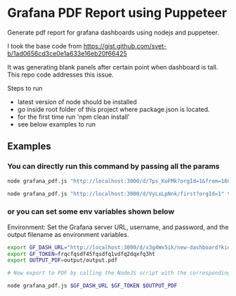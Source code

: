 # Grafana PDF Report using Puppeteer

Generate pdf report for grafana dashboards using nodejs and puppeteer.

I took the base code from
<https://gist.github.com/svet-b/1ad0656cd3ce0e1a633e16eb20f66425>

It was generating blank panels after certain point when dashboard is tall. This repo code addresses this issue.

Steps to run

- latest version of node should be installed
- go inside root folder of this project where package.json is located.
- for the first time run 'npm clean install'
- see below examples to run

## Examples

### You can directly run this command by passing all the params

``` sh
node grafana_pdf.js "http://localhost:3000/d/7ps_KoFMk?orgId=1&from=1602513421982&to=1602513601734" token output/grafana_dash.pdf

node grafana_pdf.js "http://localhost:3000/d/VyLxLpNnk/first?orgId=1" token output/grafana_dash.pdf
```

### or you can set some env variables shown below

Environment: Set the Grafana server URL, username, and password, and the output filename as environment variables.

``` sh
export GF_DASH_URL="http://localhost:3000/d/x3g4Wx5ik/new-dashboard?kiosk"
export GF_TOKEN=frqcfqsdf45fqsdfq1vdfq2dqxfq3ht
export OUTPUT_PDF=output/output.pdf

# Now export to PDF by calling the NodeJS script with the corresponding arguments:

node grafana_pdf.js $GF_DASH_URL $GF_TOKEN $OUTPUT_PDF

```
